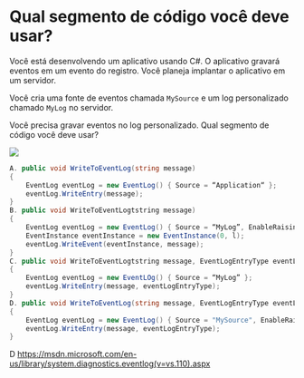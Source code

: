 ﻿Qual segmento de código você deve usar?
==================================

Você está desenvolvendo um aplicativo usando C#. O aplicativo gravará eventos em um evento
do registro. Você planeja implantar o aplicativo em um servidor.

Você cria uma fonte de eventos chamada `MySource` e um log personalizado chamado `MyLog` no
servidor.

Você precisa gravar eventos no log personalizado.
Qual segmento de código você deve usar?

[![](https://cdn.briefmenow.org/wp-content/uploads/70-483-v2/258.jpg)](https://cdn.briefmenow.org/wp-content/uploads/70-483-v2/258.jpg)

```csharp
A. public void WriteToEventLog(string message)
{
    EventLog eventLog = new EventLog() { Source = “Application“ };
    eventLog.WriteEntry(message);
}
B. public void WriteToEventLogtstring message)
{
    EventLog eventLog = new EventLog() { Source = “MyLog”, EnableRaisingEvents = true };
    EventInstance eventInstance = new EventInstance(0, l);
    eventLog.WriteEvent(eventInstance, message);
}
C. public void WriteToEventLogtstring message, EventLogEntryType eventLogEntryType)
{
    EventLog eventLog = new EventLOg() { Source = “MyLog” };
    eventLog.WriteEntry(message, eventLogEntryType);
}
D. public void WriteToEventLog(string message, EventLogEntryType eventLogEntryType)
{
    EventLog eventLog = new EventLog() { Source = "MySource", EnableRaisingEvents = true };
    eventLog.WriteEntry(message, eventLogEntryType);
}
```


D
https://msdn.microsoft.com/en-us/library/system.diagnostics.eventlog(v=vs.110).aspx

